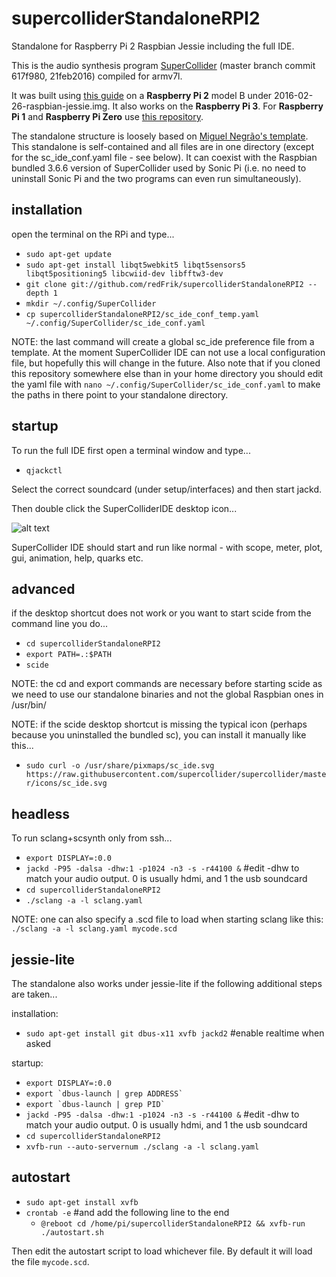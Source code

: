 # supercolliderStandaloneRPI2
Standalone for Raspberry Pi 2 Raspbian Jessie including the full IDE.

This is the audio synthesis program [SuperCollider](http://github.com/supercollider/supercollider) (master branch commit 617f980, 21feb2016) compiled for armv7l.

It was built using [this guide](http://supercollider.github.io/development/building-raspberrypi.html) on a **Raspberry Pi 2** model B under 2016-02-26-raspbian-jessie.img. It also works on the **Raspberry Pi 3**. For **Raspberry Pi 1** and **Raspberry Pi Zero** use [this repository](https://github.com/redFrik/supercolliderStandaloneRPI1).

The standalone structure is loosely based on [Miguel Negrão's template](https://github.com/miguel-negrao/scStandalone). This standalone is self-contained and all files are in one directory (except for the sc_ide_conf.yaml file - see below). It can coexist with the Raspbian bundled 3.6.6 version of SuperCollider used by Sonic Pi (i.e. no need to uninstall Sonic Pi and the two programs can even run simultaneously).

installation
--

open the terminal on the RPi and type...

* `sudo apt-get update`
* `sudo apt-get install libqt5webkit5 libqt5sensors5 libqt5positioning5 libcwiid-dev libfftw3-dev`
* `git clone git://github.com/redFrik/supercolliderStandaloneRPI2 --depth 1`
* `mkdir ~/.config/SuperCollider`
* `cp supercolliderStandaloneRPI2/sc_ide_conf_temp.yaml ~/.config/SuperCollider/sc_ide_conf.yaml`

NOTE: the last command will create a global sc_ide preference file from a template. At the moment SuperCollider IDE can not use a local configuration file, but hopefully this will change in the future. Also note that if you cloned this repository somewhere else than in your home directory you should edit the yaml file with `nano ~/.config/SuperCollider/sc_ide_conf.yaml` to make the paths in there point to your standalone directory.

startup
--

To run the full IDE first open a terminal window and type...

* `qjackctl`

Select the correct soundcard (under setup/interfaces) and then start jackd.

Then double click the SuperColliderIDE desktop icon...

![alt text](https://raw.githubusercontent.com/supercollider/supercollider/master/icons/sc_ide_48.png "SuperColliderIDE")

SuperCollider IDE should start and run like normal - with scope, meter, plot, gui, animation, help, quarks etc.

advanced
--

if the desktop shortcut does not work or you want to start scide from the command line you do...

* `cd supercolliderStandaloneRPI2`
* `export PATH=.:$PATH`
* `scide`

NOTE: the cd and export commands are necessary before starting scide as we need to use our standalone binaries and not the global Raspbian ones in /usr/bin/

NOTE: if the scide desktop shortcut is missing the typical icon (perhaps because you uninstalled the bundled sc), you can install it manually like this...

* `sudo curl -o /usr/share/pixmaps/sc_ide.svg https://raw.githubusercontent.com/supercollider/supercollider/master/icons/sc_ide.svg`

headless
--

To run sclang+scsynth only from ssh...

* `export DISPLAY=:0.0`
* `jackd -P95 -dalsa -dhw:1 -p1024 -n3 -s -r44100 &` #edit -dhw to match your audio output. 0 is usually hdmi, and 1 the usb soundcard
* `cd supercolliderStandaloneRPI2`
* `./sclang -a -l sclang.yaml`

NOTE: one can also specify a .scd file to load when starting sclang like this: `./sclang -a -l sclang.yaml mycode.scd`

jessie-lite
--

The standalone also works under jessie-lite if the following additional steps are taken...

installation:

* `sudo apt-get install git dbus-x11 xvfb jackd2` #enable realtime when asked

startup:

* `export DISPLAY=:0.0`
* ``export `dbus-launch | grep ADDRESS` ``
* ``export `dbus-launch | grep PID` ``
* `jackd -P95 -dalsa -dhw:1 -p1024 -n3 -s -r44100 &` #edit -dhw to match your audio output. 0 is usually hdmi, and 1 the usb soundcard
* `cd supercolliderStandaloneRPI2`
* `xvfb-run --auto-servernum ./sclang -a -l sclang.yaml`

autostart
--

* `sudo apt-get install xvfb`
* `crontab -e` #and add the following line to the end
  * `@reboot cd /home/pi/supercolliderStandaloneRPI2 && xvfb-run ./autostart.sh`

Then edit the autostart script to load whichever file. By default it will load the file `mycode.scd`.
